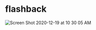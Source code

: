 # flashback

![Screen Shot 2020-12-19 at 10 30 05 AM](https://user-images.githubusercontent.com/69730427/102695766-41f43280-41de-11eb-9d9a-139b17d2496f.png)
